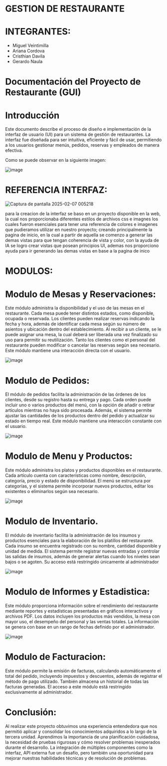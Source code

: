 
# GESTION DE RESTAURANTE

# INTEGRANTES: 

* Miguel Veintimilla
* Ariana Cordova
* Cristhian Davila
* Gerardo Naula


# Documentación del Proyecto de Restaurante (GUI)


# Introducción

Este documento describe el proceso de diseño e implementación de la interfaz de usuario (UI) para un sistema de gestión de restaurantes. La interfaz fue diseñada para ser intuitiva, eficiente y fácil de usar, permitiendo a los usuarios gestionar menús, pedidos, reservas y empleados de manera efectiva.

Como se puede observar en la siguiente imagen:


![image](https://github.com/user-attachments/assets/d348ee09-1257-4a91-923f-2888c2429647)


# REFERENCIA INTERFAZ:


![Captura de pantalla 2025-02-07 005218](https://github.com/user-attachments/assets/a0473caf-4865-404e-b33a-29d25ab6eb3d)


para la creacion de la interfaz se baso en un proyecto disponible en la web, la cual nos proporcionaba diferentes estilos de archivos css e imagnes los cuales fueron esenciales para tener una referencia de colores e imagenes que pudieramos utilizar en nuestro proyecto; creando principalmente la pagina de inicio, en la cual a partir de aquella se comenzo a generar las demas vistas para que tengan coherencia de vista y color, con la ayuda de IA se logro crear vistas que posean principios UI, ademas nos proporciono ayuda para ir generando las demas vistas en base a la pagina de inico


# MODULOS:


# Modulo de Mesas y Reservaciones:


Este módulo administra la disponibilidad y el uso de las mesas en el restaurante. Cada mesa puede tener distintos estados, como disponible, ocupada o reservada. Los clientes pueden realizar reservas indicando la fecha y hora, además de identificar cada mesa según su número de asientos y ubicación dentro del establecimiento. Al recibir a un cliente, se le puede asignar una mesa, la cual deberá ser liberada una vez finalizado su uso para permitir su reutilización. Tanto los clientes como el personal del restaurante pueden modificar o cancelar las reservas según sea necesario. Este módulo mantiene una interacción directa con el usuario.

![image](https://github.com/user-attachments/assets/3441fb9b-dec0-465a-8b14-4b0c75635994)


# Modulo de Pedidos:



El módulo de pedidos facilita la administración de las órdenes de los clientes, desde su registro hasta su entrega y pago. Cada orden puede incluir uno o varios productos del menú, con la opción de añadir o retirar artículos mientras no haya sido procesada. Además, el sistema permite ajustar las cantidades de los productos dentro del pedido y actualizar su estado en tiempo real. Este módulo mantiene una interacción constante con el usuario.


![image](https://github.com/user-attachments/assets/dccf55e2-80ea-4c86-bb74-302cb8bdffa0)



# Modulo de Menu y Productos:



Este módulo administra los platos y productos disponibles en el restaurante. Cada artículo cuenta con características como nombre, descripción, categoría, precio y estado de disponibilidad. El menú se estructura por categorías, y el sistema permite incorporar nuevos productos, editar los existentes o eliminarlos según sea necesario.


![image](https://github.com/user-attachments/assets/c7a11c1e-4cc0-432e-acaa-d78ee6998451)


# Modulo de Inventario.



El módulo de inventario facilita la administración de los insumos y productos esenciales para la elaboración de los platillos del restaurante. Cada insumo se encuentra registrado con su nombre, cantidad disponible y unidad de medida. El sistema permite registrar nuevas entradas y controlar las salidas de insumos, además de generar alertas cuando los niveles sean bajos o se agoten. Su acceso está restringido únicamente al administrador


![image](https://github.com/user-attachments/assets/e856f9c6-f77c-4fd4-aaf8-b1a1e0b63260)


# Modulo de Informes y Estadistica:



Este módulo proporciona información sobre el rendimiento del restaurante mediante reportes y estadísticas presentadas en gráficos interactivos y archivos PDF. Los datos incluyen los productos más vendidos, la mesa con mayor uso, el desempeño del personal y las ventas totales. La información se genera con base en un rango de fechas definido por el administrador.


![image](https://github.com/user-attachments/assets/db5fbbc8-f2ab-40b3-8a1b-ea14325d2516)


# Modulo de Facturacion:



Este módulo permite la emisión de facturas, calculando automáticamente el total del pedido, incluyendo impuestos y descuentos, además de registrar el método de pago utilizado. También almacena un historial de todas las facturas generadas. El acceso a este módulo está restringido exclusivamente al administrador.


# Conclusión:

Al realizar este proyecto obtuvimos una experiencia entendedora que nos permitió aplicar y consolidar los conocimientos adquiridos a lo largo de la tercera unidad. Aprendimos la importancia de una planificación cuidadosa, la necesidad de pruebas rigurosas y cómo resolver problemas inesperados durante el desarrollo. La integración de múltiples componentes como la interfaz, API externa fue un desafío, pero también una oportunidad para mejorar nuestras habilidades técnicas y de resolución de problemas.


